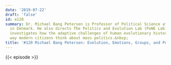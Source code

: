 ```yaml
---
date: '2019-07-22'
draft: 'false'
id: e120
summary: Dr. Michael Bang Petersen is Professor of Political Science at Aarhus University,
  in Denmark. He also directs The Politics and Evolution Lab (PoNE Lab) there. He
  investigates how the adaptive challenges of human evolutionary history shape the
  way modern citizens think about mass politics.&nbsp;
title: '#120 Michael Bang Petersen: Evolution, Emotions, Groups, and Politics'
---
```

{{< episode >}}
